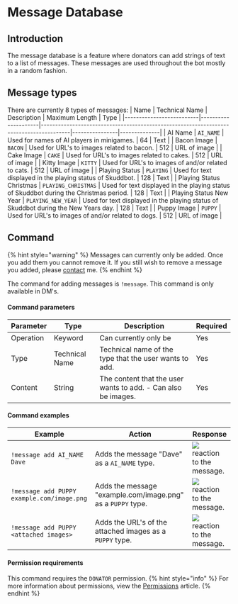# Message Database

## Introduction
The message database is a feature where donators can add strings of text to a list of messages. These messages are used throughout the bot mostly in a random fashion. 

## Message types
There are currently 8 types of messages:
| Name                     | Technical Name      | Description                                                                            | Maximum Length | Type         |
|--------------------------|---------------------|----------------------------------------------------------------------------------------|----------------|--------------|
| AI Name                  | `AI_NAME`           | Used for names of AI players in minigames.                                             | 64             | Text         |
| Bacon Image              | `BACON`             | Used for URL's to images related to bacon.                                             | 512            | URL of image |
| Cake Image               | `CAKE`              | Used for URL's to images related to cakes.                                             | 512            | URL of image |
| Kitty Image              | `KITTY`             | Used for URL's to images of and/or related to cats.                                    | 512            | URL of image |
| Playing Status           | `PLAYING`           | Used for text displayed in the playing status of Skuddbot.                             | 128            | Text         |
| Playing Status Christmas | `PLAYING_CHRISTMAS` | Used for text displayed in the playing status of Skuddbot during the Christmas period. | 128            | Text         |
| Playing Status New Year  | `PLAYING_NEW_YEAR`  | Used for text displayed in the playing status of Skuddbot during the New Years day.    | 128            | Text         |
| Puppy Image              | `PUPPY`             | Used for URL's to images of and/or related to dogs.                                    | 512            | URL of image |

## Command
{% hint style="warning" %}
Messages can currently only be added. Once you add them you cannot remove it. If you still wish to remove a message you added, please [contact](/Help/contact.md) me.
{% endhint %}

The command for adding messages is `!message`. This command is only available in DM's.

#### Command parameters
| Parameter | Type           | Description                                                   | Required |
|-----------|----------------|---------------------------------------------------------------|----------|
| Operation | Keyword        | Can currently only be                                         | Yes      |
| Type      | Technical Name | Technical name of the type that the user wants to add.        | Yes      |
| Content   | String         | The content that the user wants to add. - Can also be images. | Yes      |

#### Command examples
| Example                                    | Action                                                      | Response                                                      |
|--------------------------------------------|-------------------------------------------------------------|---------------------------------------------------------------|
| `!message add AI_NAME Dave`                | Adds the message "Dave" as a `AI_NAME` type.                | ![](https://i.imgur.com/rEFJP65.png) reaction to the message. |
| `!message add PUPPY example.com/image.png` | Adds the message "example.com/image.png" as a `PUPPY` type. | ![](https://i.imgur.com/rEFJP65.png) reaction to the message. |
| `!message add PUPPY <attached images>`     | Adds the URL's of the attached images as a `PUPPY` type.    | ![](https://i.imgur.com/rEFJP65.png) reaction to the message. |

#### Permission requirements
This command requires the `DONATOR` permission.
{% hint style="info" %}
For more information about permissions, view the [Permissions](/Systems/permissions.md) article.
{% endhint %}
